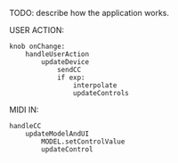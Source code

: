 
TODO: describe how the application works.

USER ACTION:

    knob onChange:
        handleUserAction
            updateDevice
                sendCC
                if exp: 
                    interpolate
                    updateControls

MIDI IN:

    handleCC
        updateModelAndUI
            MODEL.setControlValue
            updateControl
